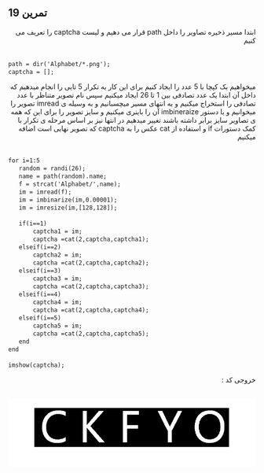 ## تمرین 19
<div dir='rtl'>
  ابتدا مسیر ذخیره تصاویر را داخل path قرار می دهیم و لیست captcha را تعریف می کنیم
</div>
</br>

```
path = dir('Alphabet/*.png');
captcha = [];

```
<div dir='rtl'>
  میخواهیم بک کپچا با 5 عدد را ایجاد کنیم برای این کار یه تکرار 5 تایی را انجام میدهیم که داخل آن ابتدا یک عدد تصادفی بین 1 تا 26 ایجاد میکنیم سپس نام  تصویر متناظر با عدد تصادفی را استخراج میکنیم و به انتهای مسیر میچسبانیم و به وسیله ی imread  تصویر را میخوانیم و با دستور imbineraize آن را باینری میکنیم و سایز تصویر را برای این که همه ی تصاویر سایز برابر داشته باشند تغییر میدهیم در انتها نیز بر اساس مرحله ی تکرار با کمک دستورات  if و استفاده از cat عکس را به captcha که تصویر نهایی است اضافه میکنیم
</div>
</br>

```
for i=1:5
   random = randi(26);
   name = path(random).name;
   f = strcat('Alphabet/',name);
   im = imread(f);
   im = imbinarize(im,0.00001);
   im = imresize(im,[128,128]);
   
   if(i==1)
       captcha1 = im;
       captcha =cat(2,captcha,captcha1);
   elseif(i==2)
       captcha2 = im;
       captcha =cat(2,captcha,captcha2);
   elseif(i==3)
       captcha3 = im;
       captcha =cat(2,captcha,captcha3);
   elseif(i==4)
       captcha4 = im;
       captcha =cat(2,captcha,captcha4);
   elseif(i==5)
       captcha5 = im;
       captcha =cat(2,captcha,captcha5);
   end
end

imshow(captcha);
```
<div dir='rtl'>
  خروجی کد :
</div>
</br>

![](p19.png)
